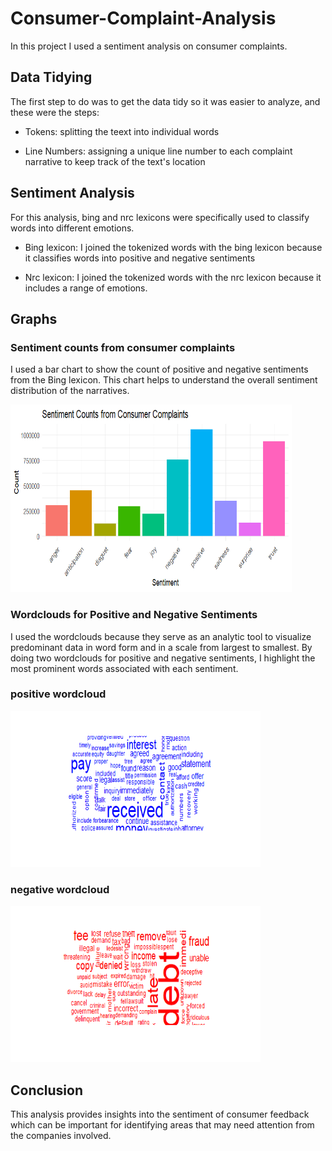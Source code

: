 # Consumer-Complaint-Analysis
In this project I used a sentiment analysis on consumer complaints.

## Data Tidying
The first step to do was to get the data tidy so it was easier to analyze, and these were the steps:

- Tokens: splitting the teext into individual words

- Line Numbers: assigning a unique line number to each complaint narrative to keep track of the text's location


## Sentiment Analysis
For this analysis, bing and nrc lexicons were specifically used to classify words into different emotions.

- Bing lexicon: I joined the tokenized words with the bing lexicon because it classifies words into positive and negative sentiments

- Nrc lexicon: I joined the tokenized words with the nrc lexicon because it includes a range of emotions.

## Graphs
### Sentiment counts from consumer complaints
I used a bar chart to show the count of positive and negative sentiments from the Bing lexicon. This chart helps to understand the overall sentiment distribution of the narratives.

<img src="ConsumerCompalintsFolder/sentimentCountsGraph.png" height = 300, width = 450>

### Wordclouds for Positive and Negative Sentiments
I used the wordclouds because they serve as an analytic tool to visualize predominant data in word form and in a scale from largest to smallest.
By doing two wordclouds for positive and negative sentiments, I highlight the most prominent words associated with each sentiment.

### positive wordcloud
<img src="ConsumerCompalintsFolder/positiveWordCloud.png" height = 250, width = 400>

### negative wordcloud
<img src="ConsumerCompalintsFolder/negativeWordCloud.png" height = 250, width = 400>

## Conclusion
This analysis provides insights into the sentiment of consumer feedback which can be important for identifying areas that may need attention from the companies involved.
